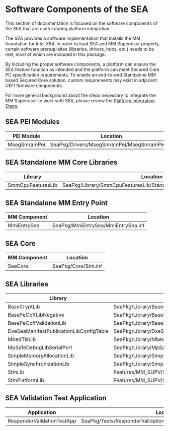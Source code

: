 # Software Components of the SEA

This section of documentation is focused on the software components of the SEA that are useful during platform integration.

The SEA provides a software implementation that installs the MM foundation for Intel X64. In order to load SEA and MM Supervisor
properly, certain software prerequisites (libraries, drivers, hobs, etc.) needs to be met, most of which are included in
this package.

By including the proper software components, a platform can ensure the SEA feature function as intended and the platform
can meet Secured Core PC specification requirements. To enable an end-to-end Standalone MM based Secured Core solution,
custom requirements may exist in adjacent UEFI firmware components.

For more general background about the steps necessary to integrate the MM Supervisor to work with SEA, please review the
[Platform Integration Steps](PlatformIntegrationSteps.md).

## SEA PEI Modules

| PEI Module | Location |
| ---| ---|
| MsegSmramPei | SeaPkg/Drivers/MsegSmramPei/MsegSmramPei.inf |

## SEA Standalone MM Core Libraries

| Library | Location |
| --- | ---|
| SmmCpuFeaturesLib | SeaPkg/Library/SmmCpuFeaturesLib/StandaloneMmCpuFeaturesLibStm.inf |

## SEA Standalone MM Entry Point

| MM Component | Location |
| ---| ---|
| MmiEntrySea | SeaPkg/MmiEntrySea/MmiEntrySea.inf |

## SEA Core

| MM Component | Location |
| ---| ---|
| SeaCore | SeaPkg/Core/Stm.inf |

## SEA Libraries

| Library | Location |
| --- | ---|
| BaseCryptLib | SeaPkg/Library/BaseCryptLibMbedTls/BaseCryptLib.inf |
| BasePeCoffLibNegative | SeaPkg/Library/BasePeCoffLibNegative/BasePeCoffLibNegative.inf |
| BasePeCoffValidationLib | SeaPkg/Library/BasePeCoffValidationLib/BasePeCoffValidationLib.inf |
| DxeSeaManifestPublicationLibConfigTable | SeaPkg/Library/DxeSeaManifestPublicationLibConfigTable/DxeSeaManifestPublicationLibConfigTable.inf |
| MbedTlsLib | SeaPkg/Library/MbedTlsLib/MbedTlsLib.inf |
| MpSafeDebugLibSerialPort | SeaPkg/Library/MpSafeDebugLibSerialPort/MpSafeDebugLibSerialPort.inf |
| SimpleMemoryAllocationLib | SeaPkg/Library/SimpleMemoryAllocationLib/SimpleMemoryAllocationLib.inf |
| SimpleSynchronizationLib | SeaPkg/Library/SimpleSynchronizationLib/SimpleSynchronizationLib.inf |
| StmLib | Features/MM_SUPV/SeaPkg/Library/StmLib/StmLib.inf |
| StmPlatformLib | Features/MM_SUPV/SeaPkg/Library/StmPlatformLibNull/StmPlatformLibNull.inf |

## SEA Validation Test Application

| Application | Location |
| --- | ---|
| ResponderValidationTestApp | SeaPkg/Tests/ResponderValidationTest/ResponderValidationTestApp.inf |
